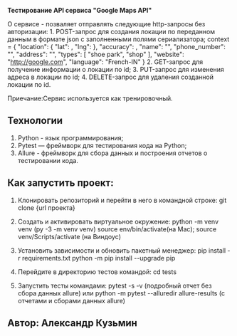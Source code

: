 **Тестирование API сервиса "Google Maps API"**

О сервисе - позваляет отправлять следующие http-запросы без авторизации:
    1. POST-запрос для создания локации по переданном данным в формате json с заполненными полями сериализатора;
    context = {
            "location": {
                "lat": ,
                "lng": 
            }, 
            "accuracy": ,
            "name": "",
            "phone_number": "",
            "address": "",
            "types": [
                "shoe park",
                "shop"
            ],
            "website": "http://google.com",
            "language": "French-IN"
        }
    2. GET-запрос для получение информации о локации по id;
    3. PUT-запрос для изменения адреса в локации по id;
    4. DELETE-запрос для удаления созданной локации по id.

Приечание:Сервис используется как тренировочный.


## Технологии
1. Python - язык программирования;
2. Pytest — фреймворк для тестирования кода на Python;
3. Allure - фреймворк для сбора данных и построения отчетов о тестировании кода.

## Как запустить проект:
1. Клонировать репозиторий и перейти в него в командной строке:
git clone {url проекта}

2. Создать и активировать виртуальное окружение:
python -m venv venv (py -3 -m venv venv)
source env/bin/activate(на Мас); source venv/Scripts/activate (на Виндоус)

3. Установить зависимости и обновить пакетный менеджер:
pip install -r requirements.txt
python -m pip install --upgrade pip

4. Перейдите в директорию тестов командой:
cd tests 

5. Запустить тесты командами:
pytest -s -v (подробный отчет без сбора данных allure)
или python -m pytest --alluredir allure-results (c отчетами и сборами данных allure)

## Автор: Александр Кузьмин